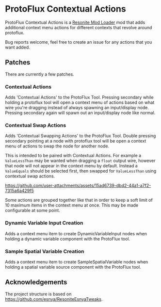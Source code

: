 # ProtoFlux Contextual Actions

ProtoFlux Contextual Actions is a [Resonite Mod Loader](https://github.com/resonite-modding-group/ResoniteModLoader) mod that adds additional context menu actions for different contexts that revolve around protoflux.

Bug reports welcome, feel free to create an issue for any actions that you want added.

## Patches
There are currently a few patches.

### Contextual Actions
Adds 'Contextual Actions' to the ProtoFlux Tool. Pressing secondary while holding a protoflux tool will open a context menu of actions based on what wire you're dragging instead of always spawning an input/display node. Pressing secondary again will spawn out an input/display node like normal.

### Contextual Swap Actions
Adds 'Contextual Swapping Actions' to the ProtoFlux Tool. Double pressing secondary pointing at a node with protoflux tool will be open a context menu of actions to swap the node for another node.

This is intended to be paired with Contextual Actions.
For example a `ValueLessThan` may be wanted when dragging a `float` output wire, however that node will not appear in the context menu by default. Instead a `ValueEquals` should be selected first, then swapped for `ValueLessThan` using contextual swap actions.

https://github.com/user-attachments/assets/15ad6739-dbd2-44a1-a7f2-7315a6a429f5

Some actions are grouped together like that in order to keep a soft limit of 10 maximum items in the context menu at once.
This may be made configurable at some point.

### Dynamic Variable Input Creation
Adds a context menu item to create DynamicVariableInput nodes when holding a dynamic variable component with the ProtoFlux tool.

### Sample Spatial Variable Creation
Adds a context menu item to create SampleSpatialVariable nodes when holding a spatial variable source component with the ProtoFlux tool.

## Acknowledgements
The project structure is based on https://github.com/esnya/ResoniteEsnyaTweaks.
